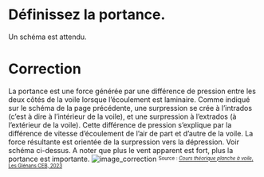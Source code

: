 ﻿# Définissez la portance.
Un schéma est attendu.

# Correction
La portance est une force générée par une différence de pression entre les deux côtés de la voile lorsque l’écoulement est laminaire. Comme indiqué sur le schéma de la page précédente, une surpression se crée à l’intrados (c’est à dire à l’intérieur de la voile), et une surpression à l’extrados (à l’extérieur de la voile). Cette différence de pression s’explique par la différence de vitesse d’écoulement de l’air de part et d’autre de la voile. La force résultante est orientée de la surpression vers la dépression. Voir schéma ci-dessus. A noter que plus le vent apparent est fort, plus la portance est importante.
![image_correction](./images/ecoulements_laminaires.png)
<sup><sub>Source : [*Cours théorique planche à voile*, Les Glénans CEB, 2023](https://encadrementbenevole.glenans.asso.fr/wp-content/uploads/2023/07/Cours-theorique-PAV-Version-1.pdf) </sub></sup>
